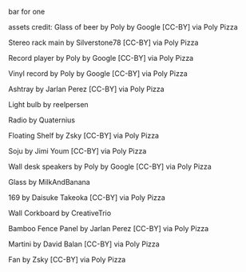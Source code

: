 bar for one

assets credit:
Glass of beer by Poly by Google [CC-BY] via Poly Pizza

Stereo rack main by Silverstone78 [CC-BY] via Poly Pizza

Record player by Poly by Google [CC-BY] via Poly Pizza

Vinyl record by Poly by Google [CC-BY] via Poly Pizza

Ashtray by Jarlan Perez [CC-BY] via Poly Pizza

Light bulb by reelpersen

Radio by Quaternius

Floating Shelf by Zsky [CC-BY] via Poly Pizza

Soju by Jimi Youm [CC-BY] via Poly Pizza

Wall desk speakers by Poly by Google [CC-BY] via Poly Pizza

Glass by MilkAndBanana

169 by Daisuke Takeoka [CC-BY] via Poly Pizza

Wall Corkboard by CreativeTrio

Bamboo Fence Panel by Jarlan Perez [CC-BY] via Poly Pizza

Martini by David Balan [CC-BY] via Poly Pizza

Fan by Zsky [CC-BY] via Poly Pizza